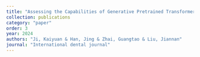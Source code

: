 ```yaml
---
title: "Assessing the Capabilities of Generative Pretrained Transformer-4 in Addressing Open-Ended Inquiries of Oral Cancer"
collection: publications
category: "paper"
order: 3
year: 2024
authors: "Ji, Kaiyuan & Han, Jing & Zhai, Guangtao & Liu, Jiannan"
journal: "International dental journal"
---
```

